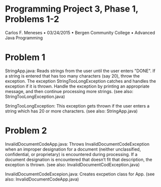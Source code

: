 # Programming Project 3, Phase 1, Problems 1-2
Carlos F. Meneses • 03/24/2015 • Bergen Community College • Advanced Java Programming

# Problem 1
StringApp.java: Reads strings from the user until the user enters "DONE". If a string is entered that has too many characters (say 20), throw the exception. The exception StringTooLongException catches and handles the exception if it is thrown. Handle the exception by printing an appropriate message, and then continue processing more strings. (see also: StringTooLongException.java)

StringTooLongException: This exception gets thrown if the user enters a string which has 20 or more characters. (see also: StringApp.java)

# Problem 2
InvalidDocumentCodeApp.java: Throws InvalidDocumentCodeException when an improper designation for a document (neither unclassified, confidential, or proprietary) is encountered during processing. If a document designation is encountered that doesn’t fit that description, the exception is thrown. (see also: InvalidDocumentCodException.java)

InvalidDocumentCodeExcepion.java: Creates excpetion class for App. (see also: InvalidDocumentCodeApp.java)